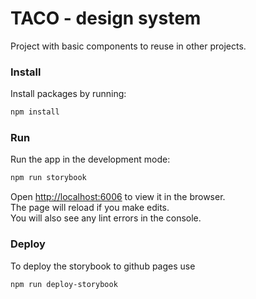 # TACO - design system

Project with basic components to reuse in other projects.


### Install

Install packages by running:

```bash
npm install
```

### Run

Run the app in the development mode:

```bash
npm run storybook
```

Open [http://localhost:6006](http://localhost:6006) to view it in the browser.\
The page will reload if you make edits.\
You will also see any lint errors in the console.


### Deploy

To deploy the storybook to github pages use 

```bash
npm run deploy-storybook
```
